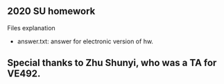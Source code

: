 ## 2020 SU homework

Files explanation  
- answer.txt: answer for electronic version of hw.

## Special thanks to Zhu Shunyi, who was a TA for VE492.

